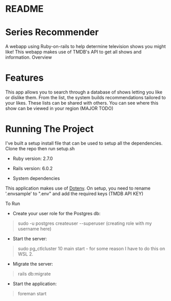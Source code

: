 
# README
# Series Recommender

A webapp using Ruby-on-rails to help determine television shows you might like! This webapp makes use of TMDB's API to get all shows and information.
Overview


# Features
This app allows you to search through a database of shows letting you like or dislike them. From the list, the system builds recommendations tailored to your likes. These lists can be shared with others. You can see where this show can be viewed in your region (MAJOR TODO)


# Running The Project
I've built a setup install file that can be used to setup all the dependencies. Clone the repo then run setup.sh
* Ruby version: 2.7.0
* Rails version: 6.0.2

* System dependencies

This application makes use of [Dotenv](https://github.com/bkeepers/dotenv). On setup, you need to rename '.envsample' to ".env" and add the required keys (TMDB API KEY) 


To Run
* Create your user role for the Postgres db:
> sudo -u postgres createuser --superuser <user> (creating role with my username here)
* Start the server:
> sudo pg_ctlcluster 10 main start - for some reason I have to do this on WSL 2.
* Migrate the server:
> rails db:migrate
* Start the application:
> foreman start

